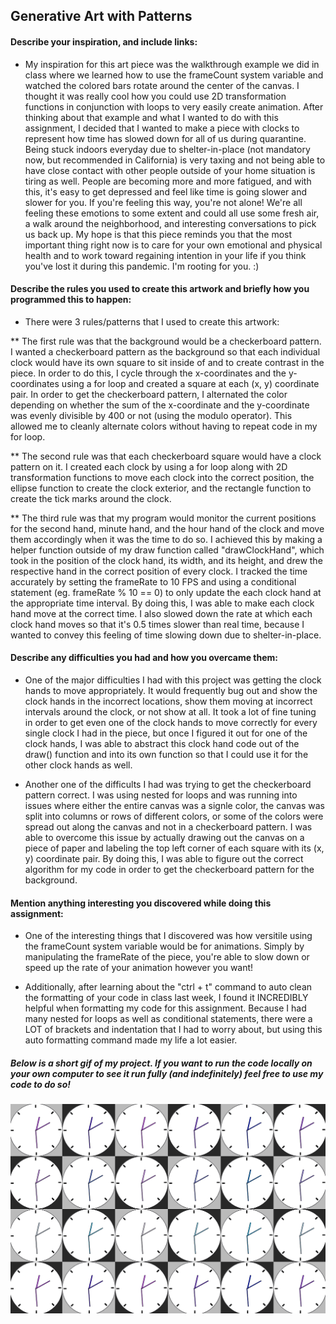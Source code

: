 ## Generative Art with Patterns

#### Describe your inspiration, and include links:

* My inspiration for this art piece was the walkthrough example we did in class where we learned how to use the frameCount system variable and watched the colored bars rotate around the center of the canvas. I thought it was really cool how you could use 2D transformation functions in conjunction with loops to very easily create animation. After thinking about that example and what I wanted to do with this assignment, I decided that I wanted to make a piece with clocks to represent how time has slowed down for all of us during quarantine. Being stuck indoors everyday due to shelter-in-place (not mandatory now, but recommended in California) is very taxing and not being able to have close contact with other people outside of your home situation is tiring as well. People are becoming more and more fatigued, and with this, it's easy to get depressed and feel like time is going slower and slower for you. If you're feeling this way, you're not alone! We're all feeling these emotions to some extent and could all use some fresh air, a walk around the neighborhood, and interesting conversations to pick us back up. My hope is that this piece reminds you that the most important thing right now is to care for your own emotional and physical health and to work toward regaining intention in your life if you think you've lost it during this pandemic. I'm rooting for you. :)

#### Describe the rules you used to create this artwork and briefly how you programmed this to happen:

* There were 3 rules/patterns that I used to create this artwork:

** The first rule was that the background would be a checkerboard pattern. I wanted a checkerboard pattern as the background so that each individual clock would have its own square to sit inside of and to create contrast in the piece. In order to do this, I cycle through the x-coordinates and the y-coordinates using a for loop and created a square at each (x, y) coordinate pair. In order to get the checkerboard pattern, I alternated the color depending on whether the sum of the x-coordinate and the y-coordinate was evenly divisible by 400 or not (using the modulo operator). This allowed me to cleanly alternate colors without having to repeat code in my for loop.

** The second rule was that each checkerboard square would have a clock pattern on it. I created each clock by using a for loop along with 2D transformation functions to move each clock into the correct position, the ellipse function to create the clock exterior, and the rectangle function to create the tick marks around the clock.

** The third rule was that my program would monitor the current positions for the second hand, minute hand, and the hour hand of the clock and move them accordingly when it was the time to do so. I achieved this by making a helper function outside of my draw function called "drawClockHand", which took in the position of the clock hand, its width, and its height, and drew the respective hand in the correct position of every clock. I tracked the time accurately by setting the frameRate to 10 FPS and using a conditional statement (eg. frameRate % 10 == 0) to only update the each clock hand at the appropriate time interval. By doing this, I was able to make each clock hand move at the correct time. I also slowed down the rate at which each clock hand moves so that it's 0.5 times slower than real time, because I wanted to convey this feeling of time slowing down due to shelter-in-place.

#### Describe any difficulties you had and how you overcame them:

* One of the major difficulties I had with this project was getting the clock hands to move appropriately. It would frequently bug out and show the clock hands in the incorrect locations, show them moving at incorrect intervals around the clock, or not show at all. It took a lot of fine tuning in order to get even one of the clock hands to move correctly for every single clock I had in the piece, but once I figured it out for one of the clock hands, I was able to abstract this clock hand code out of the draw() function and into its own function so that I could use it for the other clock hands as well. 

* Another one of the difficults I had was trying to get the checkerboard pattern correct. I was using nested for loops and was running into issues where either the entire canvas was a signle color, the canvas was split into columns or rows of different colors, or some of the colors were spread out along the canvas and not in a checkerboard pattern. I was able to overcome this issue by actually drawing out the canvas on a piece of paper and labeling the top left corner of each square with its (x, y) coordinate pair. By doing this, I was able to figure out the correct algorithm for my code in order to get the checkerboard pattern for the background.

#### Mention anything interesting you discovered while doing this assignment:

* One of the interesting things that I discovered was how versitile using the frameCount system variable would be for animations. Simply by manipulating the frameRate of the piece, you're able to slow down or speed up the rate of your animation however you want! 

* Additionally, after learning about the "ctrl + t" command to auto clean the formatting of your code in class last week, I found it INCREDIBLY helpful when formatting my code for this assignment. Because I had many nested for loops as well as conditional statements, there were a LOT of brackets and indentation that I had to worry about, but using this auto formatting command made my life a lot easier. 

##### Below is a short gif of my project. If you want to run the code locally on your own computer to see it run fully (and indefinitely) feel free to use my code to do so!

![](passingtime.gif)
